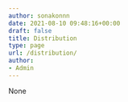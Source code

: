 ```yaml
---
author: sonakonnn
date: 2021-08-10 09:48:16+00:00
draft: false
title: Distribution
type: page
url: /distribution/
author:
- Admin
---
```


None
